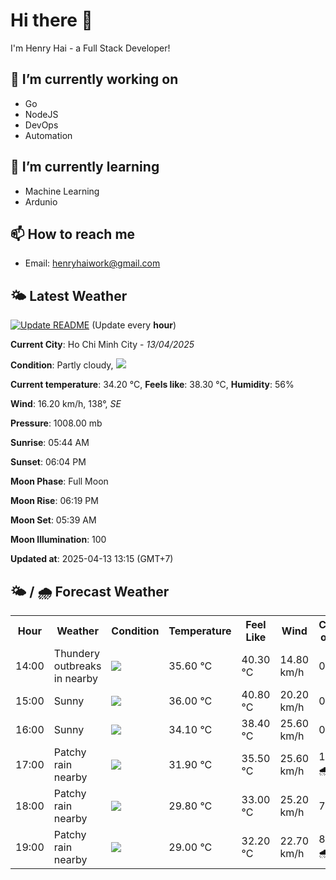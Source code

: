 # Hi there 👋

I'm Henry Hai - a Full Stack Developer!

## 🔭 I’m currently working on

- Go
- NodeJS
- DevOps
- Automation

## 🌱 I’m currently learning

- Machine Learning
- Ardunio

## 📫 How to reach me

- Email: <henryhaiwork@gmail.com>

## 🌤️ Latest Weather
[![Update README](https://github.com/henry0hai/henry0hai/actions/workflows/udpateReadme.yml/badge.svg)](https://github.com/henry0hai/henry0hai/actions/workflows/udpateReadme.yml)
(Update every **hour**)
<!-- CURRENT_WEATHER:START -->
**Current City**: Ho Chi Minh City - *13/04/2025*

**Condition**: Partly cloudy, <img src="https://cdn.weatherapi.com/weather/64x64/day/116.png"/>

**Current temperature**: 34.20 °C, **Feels like**: 38.30 °C, **Humidity**: 56%

**Wind**: 16.20 km/h, 138°, *SE*

**Pressure**: 1008.00 mb

**Sunrise**: 05:44 AM

**Sunset**: 06:04 PM

**Moon Phase**: Full Moon

**Moon Rise**: 06:19 PM

**Moon Set**: 05:39 AM

**Moon Illumination**: 100

**Updated at**: 2025-04-13 13:15 (GMT+7)<!-- CURRENT_WEATHER:END -->

## 🌤️ / 🌧️ Forecast Weather
<!-- FORECAST_WEATHER:START -->
<table>
		<tr>
			<th>Hour</th>
			<th>Weather</th>
			<th>Condition</th>
			<th>Temperature</th>
			<th>Feel Like</th>
			<th>Wind</th>
			<th>Chance of Rain</th>
		</tr>
				<tr>
					<td>14:00</td>
					<td>Thundery outbreaks in nearby</td>
					<td><img src='https://cdn.weatherapi.com/weather/64x64/day/200.png'/></td>
					<td>35.60 °C</td>
					<td>40.30 °C</td>
					<td>14.80 km/h</td>
					<td>0 %</td>
				</tr>
				<tr>
					<td>15:00</td>
					<td>Sunny</td>
					<td><img src='https://cdn.weatherapi.com/weather/64x64/day/113.png'/></td>
					<td>36.00 °C</td>
					<td>40.80 °C</td>
					<td>20.20 km/h</td>
					<td>0 %</td>
				</tr>
				<tr>
					<td>16:00</td>
					<td>Sunny</td>
					<td><img src='https://cdn.weatherapi.com/weather/64x64/day/113.png'/></td>
					<td>34.10 °C</td>
					<td>38.40 °C</td>
					<td>25.60 km/h</td>
					<td>0 %</td>
				</tr>
				<tr>
					<td>17:00</td>
					<td>Patchy rain nearby</td>
					<td><img src='https://cdn.weatherapi.com/weather/64x64/day/176.png'/></td>
					<td>31.90 °C</td>
					<td>35.50 °C</td>
					<td>25.60 km/h</td>
					<td>100 % 🌧️</td>
				</tr>
				<tr>
					<td>18:00</td>
					<td>Patchy rain nearby</td>
					<td><img src='https://cdn.weatherapi.com/weather/64x64/day/176.png'/></td>
					<td>29.80 °C</td>
					<td>33.00 °C</td>
					<td>25.20 km/h</td>
					<td>74 %</td>
				</tr>
				<tr>
					<td>19:00</td>
					<td>Patchy rain nearby</td>
					<td><img src='https://cdn.weatherapi.com/weather/64x64/night/176.png'/></td>
					<td>29.00 °C</td>
					<td>32.20 °C</td>
					<td>22.70 km/h</td>
					<td>82 % 🌧️</td>
				</tr>
</table>
<!-- FORECAST_WEATHER:END -->
